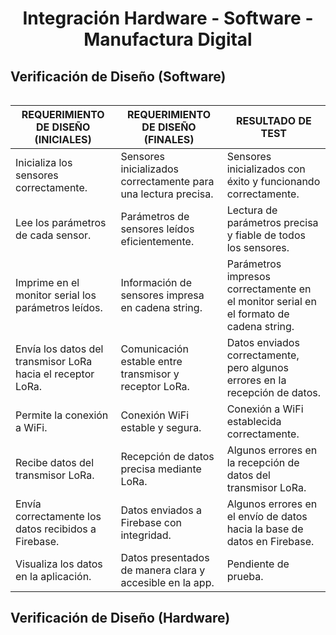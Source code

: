 <h1 align = "center">Integración Hardware - Software - Manufactura Digital</h1>
<h2 align = "left">Verificación de Diseño (Software)</h2>

<p align="center" float="left">  <img src=""/> </p>

| **REQUERIMIENTO DE DISEÑO (INICIALES)**                    | **REQUERIMIENTO DE DISEÑO (FINALES)**                           | **RESULTADO DE TEST**                                                                                           |
|------------------------------------------------------------|-----------------------------------------------------------------|---------------------------------------------------------------------------------------------------------------|
| Inicializa los sensores correctamente.                     | Sensores inicializados correctamente para una lectura precisa.  | Sensores inicializados con éxito y funcionando correctamente.                                                  |
| Lee los parámetros de cada sensor.                         | Parámetros de sensores leídos eficientemente.                   | Lectura de parámetros precisa y fiable de todos los sensores.                                                  |
| Imprime en el monitor serial los parámetros leídos.        | Información de sensores impresa en cadena string.               | Parámetros impresos correctamente en el monitor serial en el formato de cadena string.                          |
| Envía los datos del transmisor LoRa hacia el receptor LoRa.| Comunicación estable entre transmisor y receptor LoRa.          | Datos enviados correctamente, pero algunos errores en la recepción de datos.                                   |
| Permite la conexión a WiFi.                                | Conexión WiFi estable y segura.                                 | Conexión a WiFi establecida correctamente.                                                                     |
| Recibe datos del transmisor LoRa.                          | Recepción de datos precisa mediante LoRa.                       | Algunos errores en la recepción de datos del transmisor LoRa.                                                  |
| Envía correctamente los datos recibidos a Firebase.        | Datos enviados a Firebase con integridad.                       | Algunos errores en el envío de datos hacia la base de datos en Firebase.                                        |
| Visualiza los datos en la aplicación.                      | Datos presentados de manera clara y accesible en la app.        | Pendiente de prueba.                                                                                           |

<h2 align = "left">Verificación de Diseño (Hardware)</h2>
